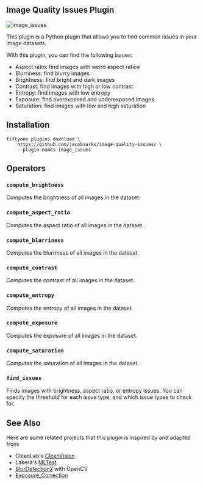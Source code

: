## Image Quality Issues Plugin

![image_issues](https://github.com/jacobmarks/image-quality-issues/assets/12500356/d69a14f7-011d-471a-bc17-503eff0f3f6e)

This plugin is a Python plugin that allows you to find common issues in your
image datasets.

With this plugin, you can find the following issues:

-   Aspect ratio: find images with weird aspect ratios
-   Blurriness: find blurry images
-   Brightness: find bright and dark images
-   Contrast: find images with high or low contrast
-   Entropy: find images with low entropy
-   Exposure: find overexposed and underexposed images
-   Saturation: find images with low and high saturation


## Installation

```shell
fiftyone plugins download \
    https://github.com/jacobmarks/image-quality-issues/ \
    --plugin-names image_issues
```

## Operators

### `compute_brightness`

Computes the brightness of all images in the dataset.

### `compute_aspect_ratio`

Computes the aspect ratio of all images in the dataset.

### `compute_blurriness`

Computes the blurriness of all images in the dataset.

### `compute_contrast`

Computes the contrast of all images in the dataset.

### `compute_entropy`

Computes the entropy of all images in the dataset.

### `compute_exposure`

Computes the exposure of all images in the dataset.

### `compute_saturation`

Computes the saturation of all images in the dataset.

### `find_issues`

Finds images with brightness, aspect ratio, or entropy issues. You can specify
the threshold for each issue type, and which issue types to check for.

## See Also
Here are some related projects that this plugin is inspired by and adapted from:

- CleanLab's [CleanVision](https://github.com/cleanlab/cleanvision/tree/main)
- Lakera's [MLTest](https://docs.lakera.ai/)
- [BlurDetection2](https://github.com/WillBrennan/BlurDetection2) with OpenCV
- [Exposure_Correction](https://github.com/mahmoudnafifi/Exposure_Correction)
